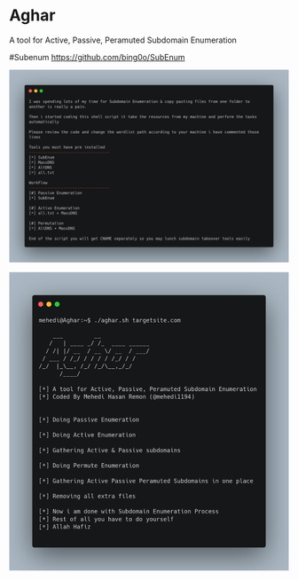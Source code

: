 # Aghar
A tool for Active, Passive, Peramuted Subdomain Enumeration

#Subenum
https://github.com/bing0o/SubEnum

![Aghar Description](/aghar.png)


![Aghar Description](/agharOview.png)
